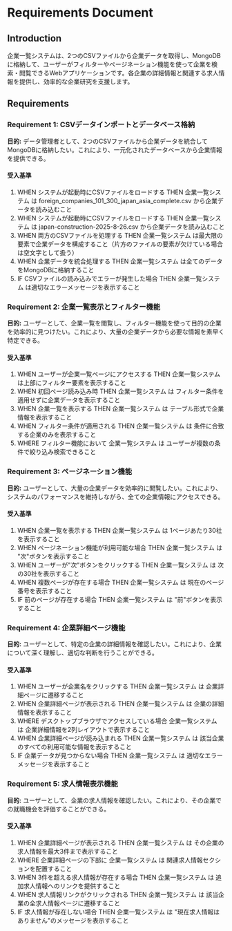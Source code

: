# Requirements Document

## Introduction
企業一覧システムは、2つのCSVファイルから企業データを取得し、MongoDBに格納して、ユーザーがフィルターやページネーション機能を使って企業を検索・閲覧できるWebアプリケーションです。各企業の詳細情報と関連する求人情報を提供し、効率的な企業研究を支援します。

## Requirements

### Requirement 1: CSVデータインポートとデータベース格納
**目的:** データ管理者として、2つのCSVファイルから企業データを統合してMongoDBに格納したい。これにより、一元化されたデータベースから企業情報を提供できる。

#### 受入基準
1. WHEN システムが起動時にCSVファイルをロードする THEN 企業一覧システム は foreign_companies_101_300_japan_asia_complete.csv から企業データを読み込むこと
2. WHEN システムが起動時にCSVファイルをロードする THEN 企業一覧システム は japan-construction-2025-8-26.csv から企業データを読み込むこと
3. WHEN 両方のCSVファイルを処理する THEN 企業一覧システム は最大限の要素で企業データを構成すること（片方のファイルの要素が欠けている場合は空文字として扱う）
4. WHEN 企業データを統合処理する THEN 企業一覧システム は全てのデータをMongoDBに格納すること
5. IF CSVファイルの読み込みでエラーが発生した場合 THEN 企業一覧システム は適切なエラーメッセージを表示すること

### Requirement 2: 企業一覧表示とフィルター機能
**目的:** ユーザーとして、企業一覧を閲覧し、フィルター機能を使って目的の企業を効率的に見つけたい。これにより、大量の企業データから必要な情報を素早く特定できる。

#### 受入基準
1. WHEN ユーザーが企業一覧ページにアクセスする THEN 企業一覧システム は上部にフィルター要素を表示すること
2. WHEN 初回ページ読み込み時 THEN 企業一覧システム は フィルター条件を適用せずに企業データを表示すること
3. WHEN 企業一覧を表示する THEN 企業一覧システム は テーブル形式で企業情報を表示すること
4. WHEN フィルター条件が適用される THEN 企業一覧システム は 条件に合致する企業のみを表示すること
5. WHERE フィルター機能において 企業一覧システム は ユーザーが複数の条件で絞り込み検索できること

### Requirement 3: ページネーション機能
**目的:** ユーザーとして、大量の企業データを効率的に閲覧したい。これにより、システムのパフォーマンスを維持しながら、全ての企業情報にアクセスできる。

#### 受入基準
1. WHEN 企業一覧を表示する THEN 企業一覧システム は 1ページあたり30社を表示すること
2. WHEN ページネーション機能が利用可能な場合 THEN 企業一覧システム は "次"ボタンを表示すること
3. WHEN ユーザーが"次"ボタンをクリックする THEN 企業一覧システム は 次の30社を表示すること
4. WHEN 複数ページが存在する場合 THEN 企業一覧システム は 現在のページ番号を表示すること
5. IF 前のページが存在する場合 THEN 企業一覧システム は "前"ボタンを表示すること

### Requirement 4: 企業詳細ページ機能
**目的:** ユーザーとして、特定の企業の詳細情報を確認したい。これにより、企業について深く理解し、適切な判断を行うことができる。

#### 受入基準
1. WHEN ユーザーが企業名をクリックする THEN 企業一覧システム は 企業詳細ページに遷移すること
2. WHEN 企業詳細ページが表示される THEN 企業一覧システム は 企業の詳細情報を表示すること
3. WHERE デスクトップブラウザでアクセスしている場合 企業一覧システム は 企業詳細情報を2列レイアウトで表示すること
4. WHEN 企業詳細ページが読み込まれる THEN 企業一覧システム は 該当企業のすべての利用可能な情報を表示すること
5. IF 企業データが見つからない場合 THEN 企業一覧システム は 適切なエラーメッセージを表示すること

### Requirement 5: 求人情報表示機能
**目的:** ユーザーとして、企業の求人情報を確認したい。これにより、その企業での就職機会を評価することができる。

#### 受入基準
1. WHEN 企業詳細ページが表示される THEN 企業一覧システム は その企業の求人情報を最大3件まで表示すること
2. WHERE 企業詳細ページの下部に 企業一覧システム は 関連求人情報セクションを配置すること
3. WHEN 3件を超える求人情報が存在する場合 THEN 企業一覧システム は 追加求人情報へのリンクを提供すること
4. WHEN 求人情報リンクがクリックされる THEN 企業一覧システム は 該当企業の全求人情報ページに遷移すること
5. IF 求人情報が存在しない場合 THEN 企業一覧システム は "現在求人情報はありません"のメッセージを表示すること